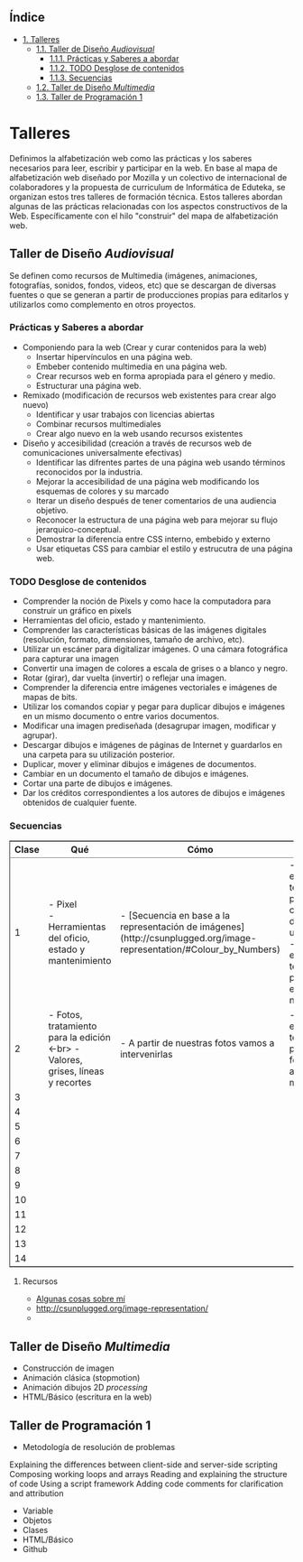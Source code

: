 <div id="table-of-contents">
<h2>&Iacute;ndice</h2>
<div id="text-table-of-contents">
<ul>
<li><a href="#sec-1">1. Talleres</a>
<ul>
<li><a href="#sec-1-1">1.1. Taller de Diseño <i>Audiovisual</i></a>
<ul>
<li><a href="#sec-1-1-1">1.1.1. Prácticas y Saberes a abordar</a></li>
<li><a href="#sec-1-1-2">1.1.2. <span class="todo nilTODO">TODO</span> Desglose de contenidos</a></li>
<li><a href="#sec-1-1-3">1.1.3. Secuencias</a></li>
</ul>
</li>
<li><a href="#sec-1-2">1.2. Taller de Diseño <i>Multimedia</i></a></li>
<li><a href="#sec-1-3">1.3. Taller de Programación 1</a></li>
</ul>
</li>
</ul>
</div>
</div>


# Talleres<a id="sec-1"></a>

Definimos la alfabetización web como las prácticas y los saberes necesarios para leer, escribir y participar en la web. En base al mapa de alfabetización web diseñado por Mozilla y un colectivo de internacional de colaboradores y la propuesta de curriculum de Informática de Eduteka, se organizan estos tres talleres de formación técnica.
Estos talleres abordan algunas de las prácticas relacionadas con los aspectos constructivos de la Web. Específicamente con el hilo "construir" del mapa de alfabetización web.

## Taller de Diseño *Audiovisual*<a id="sec-1-1"></a>

Se definen como recursos de Multimedia (imágenes, animaciones, fotografías, sonidos, fondos, videos, etc) que se descargan de diversas fuentes o que se generan a partir de producciones propias para editarlos y utilizarlos como complemento en otros proyectos.

### Prácticas y Saberes a abordar<a id="sec-1-1-1"></a>

-   Componiendo para la web (Crear y curar contenidos para la web)
    -   Insertar hipervínculos en una página web.
    -   Embeber contenido multimedia en una página web.
    -   Crear recursos web en forma apropiada para el género y medio.
    -   Estructurar una página web.
-   Remixado (modificación de recursos web existentes para crear algo nuevo)
    -   Identificar y usar trabajos con licencias abiertas
    -   Combinar recursos multimediales
    -   Crear algo nuevo en la web usando recursos existentes
-   Diseño y accesibilidad (creación a través de recursos web de comunicaciones universalmente efectivas)
    -   Identificar las difrentes partes de una página web usando términos reconocidos por la industria.
    -   Mejorar la accesibilidad de una página web modificando los esquemas de colores y su marcado
    -   Iterar un diseño después de tener comentarios de una audiencia objetivo.
    -   Reconocer la estructura de una página web para mejorar su flujo jerarquico-conceptual.
    -   Demostrar la diferencia entre CSS interno, embebido y externo
    -   Usar etiquetas CSS para cambiar el estilo y estrucutra de una página web.

### TODO Desglose de contenidos<a id="sec-1-1-2"></a>

-   Comprender la noción de Pixels y como hace la computadora para construir un gráfico en pixels
-   Herramientas del oficio, estado y mantenimiento.
-   Comprender las características básicas de las imágenes digitales (resolución, formato, dimensiones, tamaño de archivo, etc).
-   Utilizar un escáner para digitalizar imágenes. O una cámara fotográfica para capturar una imagen
-   Convertir una imagen de colores a escala de grises o a blanco y negro.
-   Rotar (girar), dar vuelta (invertir) o reflejar una imagen.
-   Comprender la diferencia entre imágenes vectoriales e imágenes de mapas de bits.
-   Utilizar los comandos copiar y pegar para duplicar dibujos e imágenes en un mismo documento o entre varios documentos.
-   Modificar una imagen prediseñada (desagrupar imagen, modificar y agrupar).
-   Descargar dibujos e imágenes de páginas de Internet y guardarlos en una carpeta para su utilización posterior.
-   Duplicar, mover y eliminar dibujos e imágenes de documentos.
-   Cambiar en un documento el tamaño de dibujos e imágenes.
-   Cortar una parte de dibujos e imágenes.
-   Dar los créditos correspondientes a los autores de dibujos e imágenes obtenidos de cualquier fuente.

### Secuencias<a id="sec-1-1-3"></a>

<table border="2" cellspacing="0" cellpadding="6" rules="groups" frame="hsides">


<colgroup>
<col  class="right" />

<col  class="left" />

<col  class="left" />

<col  class="left" />
</colgroup>
<thead>
<tr>
<th scope="col" class="right">Clase</th>
<th scope="col" class="left">Qué</th>
<th scope="col" class="left">Cómo</th>
<th scope="col" class="left">evaluación</th>
</tr>
</thead>

<tbody>
<tr>
<td class="right">1</td>
<td class="left">- Pixel <br> - Herramientas del oficio, estado y mantenimiento</td>
<td class="left">- [Secuencia en base a la representación de imágenes](http://csunplugged.org/image-representation/#Colour_by_Numbers)</td>
<td class="left">- Los estudiantes tendrán que poder codificar y decodificar  una imagen <br> - Los estudiantes tendrán que poder evaluar el estado de su netbook</td>
</tr>


<tr>
<td class="right">2</td>
<td class="left">- Fotos, tratamiento para la edición <-br> - Valores, grises, líneas y recortes</td>
<td class="left">- A partir de nuestras fotos vamos a intervenirlas</td>
<td class="left">- Los estudiantes tendrán que poder sacar fotos y hacer algunas modificaciones</td>
</tr>


<tr>
<td class="right">3</td>
<td class="left">&#xa0;</td>
<td class="left">&#xa0;</td>
<td class="left">&#xa0;</td>
</tr>


<tr>
<td class="right">4</td>
<td class="left">&#xa0;</td>
<td class="left">&#xa0;</td>
<td class="left">&#xa0;</td>
</tr>


<tr>
<td class="right">5</td>
<td class="left">&#xa0;</td>
<td class="left">&#xa0;</td>
<td class="left">&#xa0;</td>
</tr>


<tr>
<td class="right">6</td>
<td class="left">&#xa0;</td>
<td class="left">&#xa0;</td>
<td class="left">&#xa0;</td>
</tr>


<tr>
<td class="right">7</td>
<td class="left">&#xa0;</td>
<td class="left">&#xa0;</td>
<td class="left">&#xa0;</td>
</tr>


<tr>
<td class="right">8</td>
<td class="left">&#xa0;</td>
<td class="left">&#xa0;</td>
<td class="left">&#xa0;</td>
</tr>


<tr>
<td class="right">9</td>
<td class="left">&#xa0;</td>
<td class="left">&#xa0;</td>
<td class="left">&#xa0;</td>
</tr>


<tr>
<td class="right">10</td>
<td class="left">&#xa0;</td>
<td class="left">&#xa0;</td>
<td class="left">&#xa0;</td>
</tr>


<tr>
<td class="right">11</td>
<td class="left">&#xa0;</td>
<td class="left">&#xa0;</td>
<td class="left">&#xa0;</td>
</tr>


<tr>
<td class="right">12</td>
<td class="left">&#xa0;</td>
<td class="left">&#xa0;</td>
<td class="left">&#xa0;</td>
</tr>


<tr>
<td class="right">13</td>
<td class="left">&#xa0;</td>
<td class="left">&#xa0;</td>
<td class="left">&#xa0;</td>
</tr>


<tr>
<td class="right">14</td>
<td class="left">&#xa0;</td>
<td class="left">&#xa0;</td>
<td class="left">&#xa0;</td>
</tr>
</tbody>
</table>

1.  Recursos

    -   [Algunas cosas sobre mí](https://amaciel.makes.org/thimble/LTE0NzQ0Mjg0MTY=/algunas-cosas-sobre-m%25C3%25AD)
    -   <http://csunplugged.org/image-representation/>
    -   

## Taller de Diseño *Multimedia*<a id="sec-1-2"></a>

-   Construcción de imagen
-   Animación clásica (stopmotion)
-   Animación dibujos 2D *processing*
-   HTML/Básico (escritura en la web)

## Taller de Programación 1<a id="sec-1-3"></a>

-   Metodología de resolución de problemas

Explaining the differences between client-side and server-side scripting
Composing working loops and arrays
Reading and explaining the structure of code
Using a script framework
Adding code comments for clarification and attribution

-   Variable
-   Objetos
-   Clases
-   HTML/Básico
-   Github
